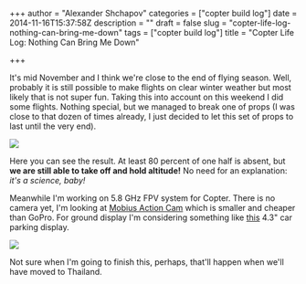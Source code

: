+++
author = "Alexander Shchapov"
categories = ["copter build log"]
date = 2014-11-16T15:37:58Z
description = ""
draft = false
slug = "copter-life-log-nothing-can-bring-me-down"
tags = ["copter build log"]
title = "Copter Life Log: Nothing Can Bring Me Down"

+++

It's mid November and I think we're close to the end of flying season. Well, probably it is still possible to make flights on clear winter weather but most likely that is not super fun. Taking this into account on this weekend I did some flights. Nothing special, but we managed to break one of props (I was close to that dozen of times already, I just decided to let this set of props to last until the very end).

![](/content/images/2014/11/2014-11-16-17-06-13.jpg)

Here you can see the result. At least 80 percent of one half is absent, but **we are still able to take off and hold altitude!** No need for an explanation: _it's a science, baby!_

Meanwhile I'm working on 5.8 GHz FPV system for Copter. There is no camera yet, I'm looking at [Mobius Action Cam](https://www.mobius-actioncam.com/) which is smaller and cheaper than GoPro. For ground display I'm considering something like [this](http://www.ebay.com/itm/4-3-inch-TFT-LCD-Reversing-Auto-Monitor-Display-For-Car-Rearview-Parking-Camera-/170859109666?pt=US_Rear_View_Monitors_Cams_Kits&hash=item27c7ff1d22&vxp=mtr) 4.3" car parking display.

![](/content/images/2014/11/2014-11-16-17-22-59.jpg)

Not sure when I'm going to finish this, perhaps, that'll happen when we'll have moved to Thailand.